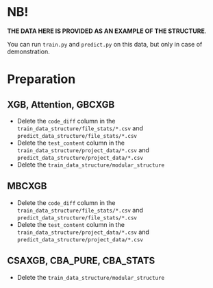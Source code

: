# NB!
**THE DATA HERE IS PROVIDED AS AN EXAMPLE OF THE STRUCTURE**. 

You can run `train.py` and `predict.py` on this data, but only in case of demonstration.
# Preparation
## XGB, Attention, GBCXGB
* Delete the `code_diff` column in the `train_data_structure/file_stats/*.csv` and `predict_data_structure/file_stats/*.csv`
* Delete the `test_content` column in the `train_data_structure/project_data/*.csv` and `predict_data_structure/project_data/*.csv`
* Delete the `train_data_structure/modular_structure`
## MBCXGB
* Delete the `code_diff` column in the `train_data_structure/file_stats/*.csv` and `predict_data_structure/file_stats/*.csv`
* Delete the `test_content` column in the `train_data_structure/project_data/*.csv` and `predict_data_structure/project_data/*.csv`
## CSAXGB, CBA_PURE, CBA_STATS
* Delete the `train_data_structure/modular_structure`